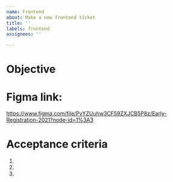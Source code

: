 ```yaml
---
name: Frontend
about: Make a new frontend ticket
title: ''
labels: frontend
assignees: ''

---
```


# Objective

# Figma link:
https://www.figma.com/file/PvYZUuhw3CF59ZXJCB5P8z/Early-Registration-2021?node-id=1%3A3

# Acceptance criteria
1. 
2. 
3.
